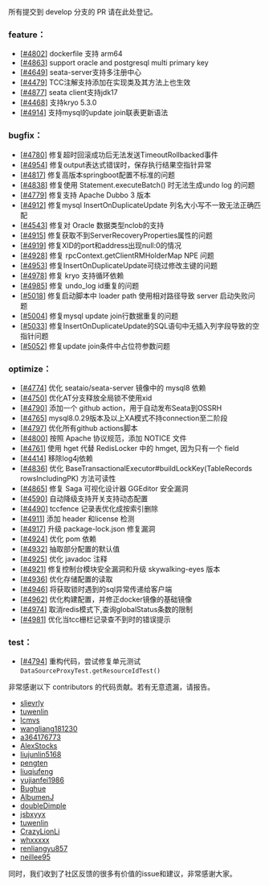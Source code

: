 所有提交到 develop 分支的 PR 请在此处登记。

<!-- 请根据PR的类型添加 `变更记录` 到以下对应位置(feature/bugfix/optimize/test) 下 -->

### feature：
- [[#4802](https://github.com/seata/seata/pull/4802)] dockerfile 支持 arm64
- [[#4863](https://github.com/seata/seata/pull/4863)] support oracle and postgresql multi primary key
- [[#4649](https://github.com/seata/seata/pull/4649)] seata-server支持多注册中心
- [[#4479](https://github.com/seata/seata/pull/4479)] TCC注解支持添加在实现类及其方法上也生效
- [[#4877](https://github.com/seata/seata/pull/4877)] seata client支持jdk17
- [[#4468](https://github.com/seata/seata/pull/4968)] 支持kryo 5.3.0
- [[#4914](https://github.com/seata/seata/pull/4914)] 支持mysql的update join联表更新语法



### bugfix：
- [[#4780](https://github.com/seata/seata/pull/4780)] 修复超时回滚成功后无法发送TimeoutRollbacked事件
- [[#4954](https://github.com/seata/seata/pull/4954)] 修复output表达式错误时，保存执行结果空指针异常
- [[#4817](https://github.com/seata/seata/pull/4817)] 修复高版本springboot配置不标准的问题
- [[#4838](https://github.com/seata/seata/pull/4838)] 修复使用 Statement.executeBatch() 时无法生成undo log 的问题
- [[#4779](https://github.com/seata/seata/pull/4779)] 修复支持 Apache Dubbo 3 版本
- [[#4912](https://github.com/seata/seata/pull/4912)] 修复mysql InsertOnDuplicateUpdate 列名大小写不一致无法正确匹配
- [[#4543](https://github.com/seata/seata/pull/4543)] 修复对 Oracle 数据类型nclob的支持
- [[#4915](https://github.com/seata/seata/pull/4915)] 修复获取不到ServerRecoveryProperties属性的问题
- [[#4919](https://github.com/seata/seata/pull/4919)] 修复XID的port和address出现null:0的情况
- [[#4928](https://github.com/seata/seata/pull/4928)] 修复 rpcContext.getClientRMHolderMap NPE 问题
- [[#4953](https://github.com/seata/seata/pull/4953)] 修复InsertOnDuplicateUpdate可绕过修改主键的问题
- [[#4978](https://github.com/seata/seata/pull/4978)] 修复 kryo 支持循环依赖
- [[#4985](https://github.com/seata/seata/pull/4985)] 修复 undo_log id重复的问题
- [[#5018](https://github.com/seata/seata/pull/5018)] 修复启动脚本中 loader path 使用相对路径导致 server 启动失败问题
- [[#5004](https://github.com/seata/seata/pull/5004)] 修复mysql update join行数据重复的问题
- [[#5033](https://github.com/seata/seata/pull/5033)] 修复InsertOnDuplicateUpdate的SQL语句中无插入列字段导致的空指针问题
- [[#5052](https://github.com/seata/seata/pull/5052)] 修复update join条件中占位符参数问题

### optimize：
- [[#4774](https://github.com/seata/seata/pull/4774)] 优化 seataio/seata-server 镜像中的 mysql8 依赖
- [[#4750](https://github.com/seata/seata/pull/4750)] 优化AT分支释放全局锁不使用xid
- [[#4790](https://github.com/seata/seata/pull/4790)] 添加一个 github action，用于自动发布Seata到OSSRH
- [[#4765](https://github.com/seata/seata/pull/4765)] mysql8.0.29版本及以上XA模式不持connection至二阶段
- [[#4797](https://github.com/seata/seata/pull/4797)] 优化所有github actions脚本
- [[#4800](https://github.com/seata/seata/pull/4800)] 按照 Apache 协议规范，添加 NOTICE 文件
- [[#4761](https://github.com/seata/seata/pull/4761)] 使用 hget 代替 RedisLocker 中的 hmget, 因为只有一个 field
- [[#4414](https://github.com/seata/seata/pull/4414)] 移除log4j依赖
- [[#4836](https://github.com/seata/seata/pull/4836)] 优化 BaseTransactionalExecutor#buildLockKey(TableRecords rowsIncludingPK) 方法可读性
- [[#4865](https://github.com/seata/seata/pull/4865)] 修复 Saga 可视化设计器 GGEditor 安全漏洞
- [[#4590](https://github.com/seata/seata/pull/4590)] 自动降级支持开关支持动态配置
- [[#4490](https://github.com/seata/seata/pull/4490)] tccfence 记录表优化成按索引删除
- [[#4911](https://github.com/seata/seata/pull/4911)] 添加 header 和license 检测
- [[#4917](https://github.com/seata/seata/pull/4917)] 升级 package-lock.json 修复漏洞
- [[#4924](https://github.com/seata/seata/pull/4924)] 优化 pom 依赖
- [[#4932](https://github.com/seata/seata/pull/4932)] 抽取部分配置的默认值
- [[#4925](https://github.com/seata/seata/pull/4925)] 优化 javadoc 注释
- [[#4921](https://github.com/seata/seata/pull/4921)] 修复控制台模块安全漏洞和升级 skywalking-eyes 版本
- [[#4936](https://github.com/seata/seata/pull/4936)] 优化存储配置的读取
- [[#4946](https://github.com/seata/seata/pull/4946)] 将获取锁时遇到的sql异常传递给客户端
- [[#4962](https://github.com/seata/seata/pull/4962)] 优化构建配置，并修正docker镜像的基础镜像
- [[#4974](https://github.com/seata/seata/pull/4974)] 取消redis模式下,查询globalStatus条数的限制
- [[#4981](https://github.com/seata/seata/pull/4981)] 优化当tcc栅栏记录查不到时的错误提示

### test：
- [[#4794](https://github.com/seata/seata/pull/4794)] 重构代码，尝试修复单元测试 `DataSourceProxyTest.getResourceIdTest()`


非常感谢以下 contributors 的代码贡献。若有无意遗漏，请报告。

<!-- 请确保您的 GitHub ID 在以下列表中 -->
- [slievrly](https://github.com/slievrly)
- [tuwenlin](https://github.com/tuwenlin)
- [lcmvs](https://github.com/lcmvs)
- [wangliang181230](https://github.com/wangliang181230)
- [a364176773](https://github.com/a364176773)
- [AlexStocks](https://github.com/AlexStocks)
- [liujunlin5168](https://github.com/liujunlin5168)
- [pengten](https://github.com/pengten)
- [liuqiufeng](https://github.com/liuqiufeng)
- [yujianfei1986](https://github.com/yujianfei1986)
- [Bughue](https://github.com/Bughue)
- [AlbumenJ](https://github.com/AlbumenJ)
- [doubleDimple](https://github.com/doubleDimple)
- [jsbxyyx](https://github.com/jsbxyyx)
- [tuwenlin](https://github.com/tuwenlin)
- [CrazyLionLi](https://github.com/JavaLionLi)
- [whxxxxx](https://github.com/whxxxxx)
- [renliangyu857](https://github.com/renliangyu857)
- [neillee95](https://github.com/neillee95)

同时，我们收到了社区反馈的很多有价值的issue和建议，非常感谢大家。
